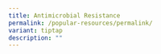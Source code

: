 ```yaml
---
title: Antimicrobial Resistance
permalink: /popular-resources/permalink/
variant: tiptap
description: ""
---
```

